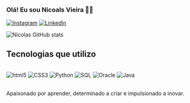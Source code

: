 

### Olá! Eu sou Nicoals Vieira 👋🏾

[![Instagram](https://img.shields.io/badge/Instagram-E4405F?style=for-the-badge&logo=instagram&logoColor=white)](https://www.instagram.com/nv_nivss/?next=%2F)
[![LinkedIn](https://img.shields.io/badge/LinkedIn-0077B5?style=for-the-badge&logo=linkedin&logoColor=white)](www.linkedin.com/in/nicolas-santos-0b49801b9)


![Nicolas GitHub stats](https://github-readme-stats.vercel.app/api?username=NiVSnv&show_icons=true&theme=dracula)

## Tecnologias que utilizo
<div style="display: inline_block"><br/>
    <img aling="center" alt="html5" src="https://img.shields.io/badge/HTML5-E34F26?style=for-the-badge&logo=html5&logoColor=white" />
    <img aling="center" alt="CSS3" src="https://img.shields.io/badge/CSS3-1572B6?style=for-the-badge&logo=css3&logoColor=white" />
    <img aling="center" alt="Python" src="https://img.shields.io/badge/Python-14354C?style=for-the-badge&logo=python&logoColor=white" />
    <img aling="center" alt="SQL" src="https://img.shields.io/badge/MySQL-005C84?style=for-the-badge&logo=mysql&logoColor=white" />
    <img aling="center" alt="Oracle" src="https://img.shields.io/badge/Oracle-F80000?style=for-the-badge&logo=oracle&logoColor=black" />
    <img aling="center" alt="Java" src="https://img.shields.io/badge/Java-ED8B00?style=for-the-badge&logo=openjdk&logoColor=white" />
</div><br/>

 Apaixonado por aprender, determinado a criar e impulsionado a inovar.
